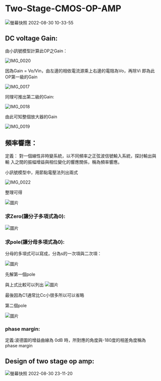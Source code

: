# Two-Stage-CMOS-OP-AMP

![螢幕快照 2022-08-30 10-33-55](https://user-images.githubusercontent.com/68816726/187335773-a144c000-54c1-497d-8463-13d7ed5b4ac4.png)

## DC voltage Gain:
由小訊號模型計算此OP之Gain：

![IMG_0020](https://user-images.githubusercontent.com/68816726/187338105-1d9a2b62-9ebd-4ce1-aa35-63eb6d2ae857.png)

因為Gain = Vo/Vin，由左邊的相依電流源乘上右邊的電阻為Vo，再除Vi 即為此OP第一級的Gain

![IMG_0017](https://user-images.githubusercontent.com/68816726/187337916-ec489ab3-0dc6-4c7b-8ab5-40a3f902a43b.png)

同理可推出第二級的Gain:

![IMG_0018](https://user-images.githubusercontent.com/68816726/187339473-0a21e976-5e3a-4a05-877b-cefbf54caf18.png)

由此可知整個放大器的Gain

![IMG_0019](https://user-images.githubusercontent.com/68816726/187339683-92b241e6-8347-4097-b261-88213a71339c.png)

## 頻率響應：

定義：
對一個線性非時變系統，以不同頻率之正弦波信號輸入系統，探討輸出與輸
入之間的振幅增益與相位變化的響應關係，稱為頻率響應。



小訊號模型中，用節點電壓法列出兩式

![IMG_0022](https://user-images.githubusercontent.com/68816726/187341788-04704c69-fe47-46f0-a012-b31ac3c34991.png)

整理可得

![圖片](https://user-images.githubusercontent.com/68816726/187342481-2b78c1f2-92d4-436a-9664-c4453060e5d4.png)

### 求Zero(讓分子多項式為0):

![圖片](https://user-images.githubusercontent.com/68816726/187344391-ec82d6e8-cd7e-4bfb-a629-eb24b67029d3.png)

### 求pole(讓分母多項式為0):
分母的多項式可以寫成，分為s的一次項與二次項：

![圖片](https://user-images.githubusercontent.com/68816726/187345019-5b37678d-8b1d-4d42-a3ef-51540ffa9220.png)

先解第一個pole

與上式比較可以列出
![圖片](https://user-images.githubusercontent.com/68816726/187345258-124e2dd7-46bc-4c08-b405-aeae8bb72454.png)

最後因為C1通常比Cc小很多所以可以省略

第二個pole

![圖片](https://user-images.githubusercontent.com/68816726/187345819-0904c95e-6fc5-4272-b056-13c503acfb37.png)


### phase margin:

定義:波德圖的增益曲線為 0dB 時，所對應的角度與-180度的相差角度稱為 phase margin

## Design of two stage op amp:


![螢幕快照 2022-08-30 23-11-20](https://user-images.githubusercontent.com/68816726/187474323-ba4f0803-64c6-4da5-abcc-8488309f9fd7.png)



